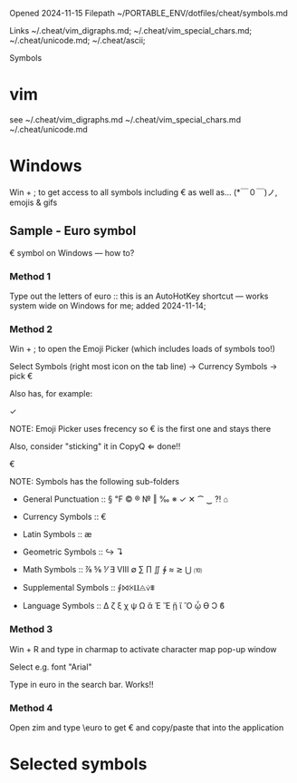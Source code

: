 Opened 2024-11-15
Filepath ~/PORTABLE_ENV/dotfiles/cheat/symbols.md

Links ~/.cheat/vim_digraphs.md; ~/.cheat/vim_special_chars.md; ~/.cheat/unicode.md; ~/.cheat/ascii;



Symbols

# vim
see
~/.cheat/vim_digraphs.md
~/.cheat/vim_special_chars.md
~/.cheat/unicode.md

# Windows

Win + ; to get access to all symbols including € as well as... (*￣０￣)ノ,  emojis & gifs

## Sample - Euro symbol

€ symbol on Windows — how to?


### Method 1

Type out the letters of euro 	:: this is an AutoHotKey shortcut — works system wide on Windows for me; added 2024-11-14; 



### Method 2

Win + ; to open the Emoji Picker (which includes loads of symbols too!)

Select Symbols (right most icon on the tab line) →  Currency Symbols → pick €

Also has, for example:

✓

NOTE: Emoji Picker uses frecency so € is the first one and stays there

Also, consider "sticking" it in CopyQ ⇐ done!!

€



NOTE: Symbols has the following sub-folders

* General Punctuation		:: § ℉ © ® № ‖ ‰ ※ ✓ ✕ ⁀ ‿ ⁈  ⌂  

* Currency Symbols			:: € 

* Latin Symbols				:: æ

* Geometric Symbols			:: ↪   ↴

* Math Symbols				:: ⅞ ⅚ ⅟ ∃ Ⅷ ∅ ∑ ∏ ∬ ∳ ≈ ≳ ⋃ ⑽

* Supplemental Symbols		:: ⨚⨝⨴⨿⨺⩒⩨ 

* Language Symbols			:: Δ ζ ξ χ ψ Ω ἄ Έ Ἕ ᾕ ἴ Ὃ ᾧ ϴ Ͻ ϐ



### Method 3

Win + R and type in charmap to activate character map pop-up window

Select e.g. font "Arial"

Type in euro  in the search bar. Works!!

### Method 4

Open zim and type \euro to get € and copy/paste that into the application



# Selected symbols

